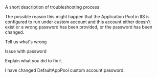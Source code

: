A short description of troubleshooting process

The possible reason this might happen that the Application Pool in IIS is configured to run under custom account and this account either doesn't exist or a wrong password has been provided, or the password has been changed.

Tell us what's wrong

Issue with password

Explain what you did to fix it

I have changed DefaultAppPool custom account password.
